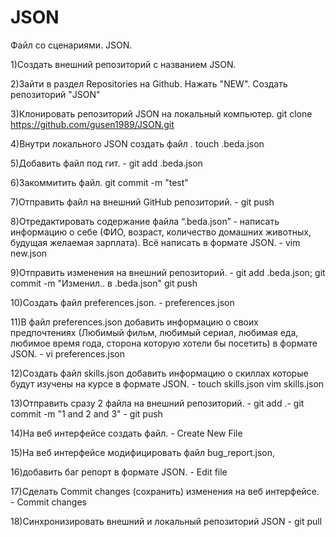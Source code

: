 # JSON
 Файл со сценариями. JSON.

 
1)Создать внешний репозиторий c названием JSON.

2)Зайти в раздел Repositories на Github. Нажать "NEW". Создать репозиторий "JSON"

3)Клонировать репозиторий JSON на локальный компьютер.  git clone https://github.com/gusen1989/JSON.git

4)Внутри локального JSON создать файл . touch .beda.json

5)Добавить файл под гит. - git add .beda.json

6)Закоммитить файл. git commit -m "test"

7)Отправить файл на внешний GitHub репозиторий. - git push

8)Отредактировать содержание файла “.beda.json” - написать информацию о себе (ФИО, возраст, количество домашних животных, будущая желаемая зарплата). Всё написать в формате JSON. - vim new.json

9)Отправить изменения на внешний репозиторий. - git add .beda.json; git commit -m "Изменил.. в .beda.json" git push

10)Создать файл preferences.json. - preferences.json

11)В файл preferences.json добавить информацию о своих предпочтениях (Любимый фильм, любимый сериал, любимая еда, любимое время года, сторона которую хотели бы посетить) в формате JSON. - vi preferences.json

12)Создать файл skills.json добавить информацию о скиллах которые будут изучены на курсе в формате JSON. - touch skills.json vim skills.json

13)Отправить сразу 2 файла на внешний репозиторий. - git add .- git commit -m "1 and 2 and 3" - git push

14)На веб интерфейсе создать файл. - Сreate New File

15)На веб интерфейсе модифицировать файл bug_report.json,

16)добавить баг репорт в формате JSON. - Edit file

17)Сделать Commit changes (сохранить) изменения на веб интерфейсе. - Commit changes

18)Синхронизировать внешний и локальный репозиторий JSON - git pull 
